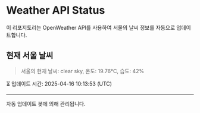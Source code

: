
# Weather API Status

이 리포지토리는 OpenWeather API를 사용하여 서울의 날씨 정보를 자동으로 업데이트합니다.

## 현재 서울 날씨
> 서울의 현재 날씨: clear sky, 온도: 19.76°C, 습도: 42%

⏳ 업데이트 시간: 2025-04-16 10:13:53 (UTC)

---
자동 업데이트 봇에 의해 관리됩니다.
